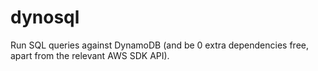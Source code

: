 # dynosql

Run SQL queries against DynamoDB (and be 0 extra dependencies free, apart from the relevant AWS SDK API).  